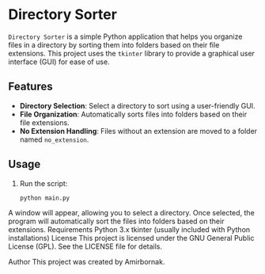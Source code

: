 # Directory Sorter

`Directory Sorter` is a simple Python application that helps you organize files in a directory by sorting them into folders based on their file extensions. This project uses the `tkinter` library to provide a graphical user interface (GUI) for ease of use.

## Features

- **Directory Selection**: Select a directory to sort using a user-friendly GUI.
- **File Organization**: Automatically sorts files into folders based on their file extensions.
- **No Extension Handling**: Files without an extension are moved to a folder named `no_extension`.

## Usage

1. Run the script:
   ```bash
   python main.py
A window will appear, allowing you to select a directory.
Once selected, the program will automatically sort the files into folders based on their extensions.
Requirements
Python 3.x
tkinter (usually included with Python installations)
License
This project is licensed under the GNU General Public License (GPL). See the LICENSE file for details.

Author
This project was created by Amirbornak.
